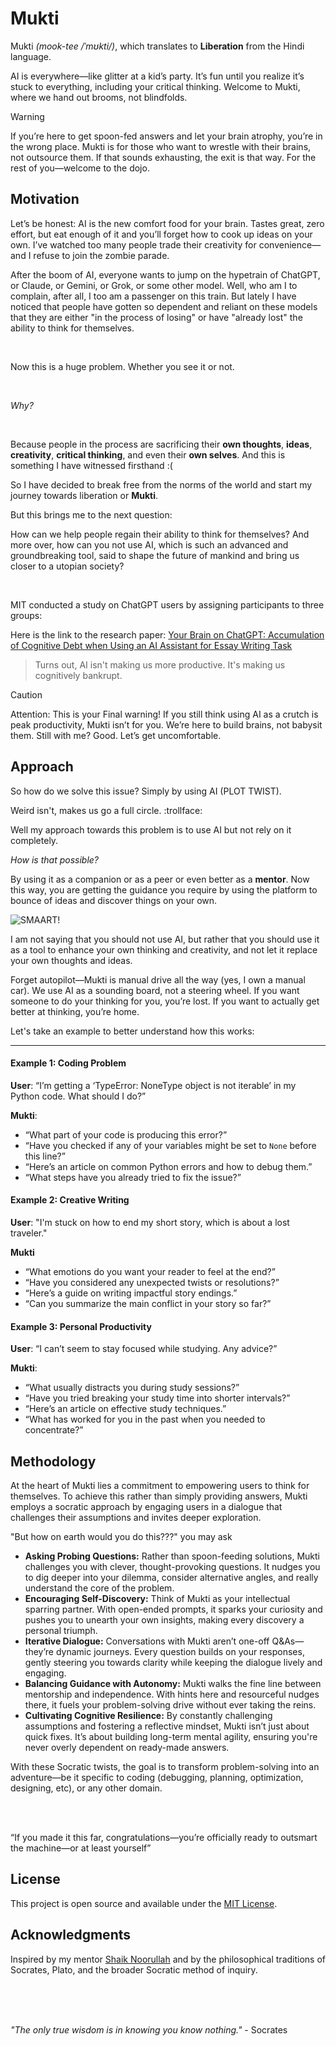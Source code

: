 # Mukti

Mukti _(mook-tee /ˈmʊkti/)_, which translates to **Liberation** from the Hindi language.

AI is everywhere—like glitter at a kid’s party. It’s fun until you realize it’s stuck to everything, including your critical thinking. Welcome to Mukti, where we hand out brooms, not blindfolds.

> [!WARNING]
> If you’re here to get spoon-fed answers and let your brain atrophy, you’re in the wrong place. Mukti is for those who want to wrestle with their brains, not outsource them. If that sounds exhausting, the exit is that way. For the rest of you—welcome to the dojo.

## Motivation

Let’s be honest: AI is the new comfort food for your brain. Tastes great, zero effort, but eat enough of it and you’ll forget how to cook up ideas on your own. I’ve watched too many people trade their creativity for convenience—and I refuse to join the zombie parade.

After the boom of AI, everyone wants to jump on the hypetrain of ChatGPT, or Claude, or Gemini, or Grok, or some other model. Well, who am I to complain, after all, I too am a passenger on this train. But lately I have noticed that people have gotten so dependent and reliant on these models that they are either "in the process of losing" or have "already lost" the ability to think for themselves.

<br />

Now this is a huge problem. Whether you see it or not.

<br />

_Why?_

<br />

Because people in the process are sacrificing their **own thoughts**, **ideas**, **creativity**, **critical thinking**, and even their **own selves**. And this is something I have witnessed firsthand :(

So I have decided to break free from the norms of the world and start my journey towards liberation or **Mukti**.

But this brings me to the next question:

How can we help people regain their ability to think for themselves? And more over, how can you not use AI, which is such an advanced and groundbreaking tool, said to shape the future of mankind and bring us closer to a utopian society?

<br />

MIT conducted a study on ChatGPT users by assigning participants to three groups:

Here is the link to the research paper: [Your Brain on ChatGPT: Accumulation of Cognitive Debt when Using an AI Assistant for Essay Writing Task](https://arxiv.org/pdf/2506.08872)

> Turns out, AI isn't making us more productive. It's making us cognitively bankrupt.

> [!CAUTION]
> Attention: This is your Final warning!
> If you still think using AI as a crutch is peak productivity, Mukti isn’t for you. We’re here to build brains, not babysit them. Still with me? Good. Let’s get uncomfortable.

## Approach

So how do we solve this issue? Simply by using AI (PLOT TWIST).

Weird isn't, makes us go a full circle. :trollface:

Well my approach towards this problem is to use AI but not rely on it completely.

_How is that possible?_

By using it as a companion or as a peer or even better as a **mentor**. Now this way, you are getting the guidance you require by using the platform to bounce of ideas and discover things on your own.

![SMAART!](https://media3.giphy.com/media/v1.Y2lkPTc5MGI3NjExc3MwZnBseXQ4YjV1cHFvMnhyaTZlYWowYjBrcm9jZHhteWNyeTZhbyZlcD12MV9pbnRlcm5hbF9naWZfYnlfaWQmY3Q9Zw/VEsfbW0pBu145PPhOi/giphy.gif)

I am not saying that you should not use AI, but rather that you should use it as a tool to enhance your own thinking and creativity, and not let it replace your own thoughts and ideas.

Forget autopilot—Mukti is manual drive all the way (yes, I own a manual car). We use AI as a sounding board, not a steering wheel. If you want someone to do your thinking for you, you’re lost. If you want to actually get better at thinking, you’re home.

Let's take an example to better understand how this works:

---

#### Example 1: Coding Problem

**User**:
“I’m getting a ‘TypeError: NoneType object is not iterable’ in my Python code. What should I do?”

**Mukti**:

- “What part of your code is producing this error?”
- “Have you checked if any of your variables might be set to ‎`None` before this line?”
- “Here’s an article on common Python errors and how to debug them.”
- “What steps have you already tried to fix the issue?”

#### Example 2: Creative Writing

**User**:
"I'm stuck on how to end my short story, which is about a lost traveler."

**Mukti**

- “What emotions do you want your reader to feel at the end?”
- “Have you considered any unexpected twists or resolutions?”
- “Here’s a guide on writing impactful story endings.”
- “Can you summarize the main conflict in your story so far?”

#### Example 3: Personal Productivity

**User**:
“I can’t seem to stay focused while studying. Any advice?”

**Mukti**:

- “What usually distracts you during study sessions?”
- “Have you tried breaking your study time into shorter intervals?”
- “Here’s an article on effective study techniques.”
- “What has worked for you in the past when you needed to concentrate?”

## Methodology

At the heart of Mukti lies a commitment to empowering users to think for themselves. To achieve this rather than simply providing answers, Mukti employs a socratic approach by engaging users in a dialogue that challenges their assumptions and invites deeper exploration.

"But how on earth would you do this???" you may ask

- **Asking Probing Questions:** Rather than spoon-feeding solutions, Mukti challenges you with clever, thought-provoking questions. It nudges you to dig deeper into your dilemma, consider alternative angles, and really understand the core of the problem.
- **Encouraging Self-Discovery:** Think of Mukti as your intellectual sparring partner. With open-ended prompts, it sparks your curiosity and pushes you to unearth your own insights, making every discovery a personal triumph.
- **Iterative Dialogue:** Conversations with Mukti aren’t one-off Q&As—they’re dynamic journeys. Every question builds on your responses, gently steering you towards clarity while keeping the dialogue lively and engaging.
- **Balancing Guidance with Autonomy:** Mukti walks the fine line between mentorship and independence. With hints here and resourceful nudges there, it fuels your problem-solving drive without ever taking the reins.
- **Cultivating Cognitive Resilience:** By constantly challenging assumptions and fostering a reflective mindset, Mukti isn’t just about quick fixes. It’s about building long-term mental agility, ensuring you're never overly dependent on ready-made answers.

With these Socratic twists, the goal is to transform problem-solving into an adventure—be it specific to coding (debugging, planning, optimization, designing, etc), or any other domain.

<br />

<br />

“If you made it this far, congratulations—you’re officially ready to outsmart the machine—or at least yourself”

## License

This project is open source and available under the [MIT License](LICENSE).

## Acknowledgments

Inspired by my mentor [Shaik Noorullah](https://github.com/shaiknoorullah) and by the philosophical traditions of Socrates, Plato, and the broader Socratic method of inquiry.

<br />

<br />

<br />

_"The only true wisdom is in knowing you know nothing."_ - Socrates
